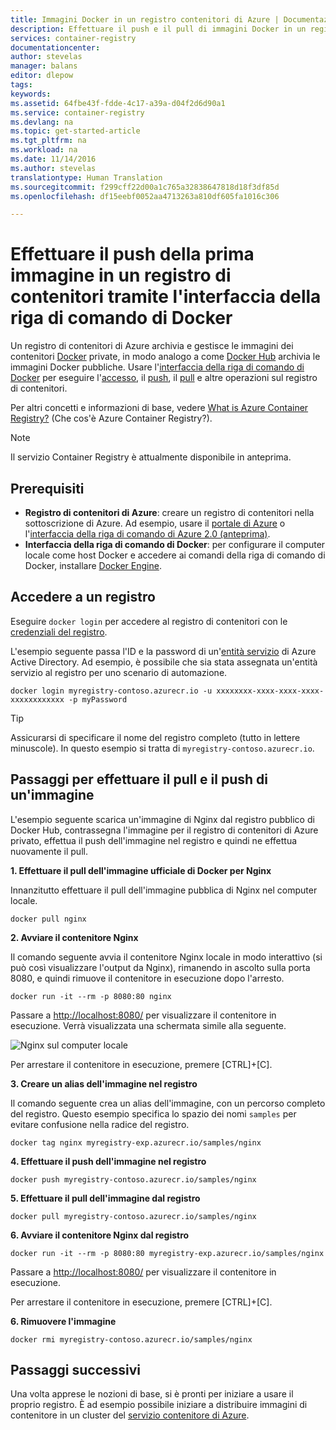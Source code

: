 ```yaml
---
title: Immagini Docker in un registro contenitori di Azure | Documentazione Microsoft
description: Effettuare il push e il pull di immagini Docker in un registro di contenitori di Azure tramite l&quot;interfaccia della riga di comando di Docker
services: container-registry
documentationcenter: 
author: stevelas
manager: balans
editor: dlepow
tags: 
keywords: 
ms.assetid: 64fbe43f-fdde-4c17-a39a-d04f2d6d90a1
ms.service: container-registry
ms.devlang: na
ms.topic: get-started-article
ms.tgt_pltfrm: na
ms.workload: na
ms.date: 11/14/2016
ms.author: stevelas
translationtype: Human Translation
ms.sourcegitcommit: f299cff22d00a1c765a32838647818d18f3df85d
ms.openlocfilehash: df15eebf0052aa4713263a810df605fa1016c306

---
```

# <a name="push-your-first-image-to-a-container-registry-using-the-docker-cli"></a>Effettuare il push della prima immagine in un registro di contenitori tramite l'interfaccia della riga di comando di Docker
Un registro di contenitori di Azure archivia e gestisce le immagini dei contenitori [Docker](http://hub.docker.com) private, in modo analogo a come [Docker Hub](https://hub.docker.com/) archivia le immagini Docker pubbliche. Usare l'[interfaccia della riga di comando di Docker](https://docs.docker.com/engine/reference/commandline/cli/) per eseguire l'[accesso](https://docs.docker.com/engine/reference/commandline/login/), il [push](https://docs.docker.com/engine/reference/commandline/push/), il [pull](https://docs.docker.com/engine/reference/commandline/pull/) e altre operazioni sul registro di contenitori. 

Per altri concetti e informazioni di base, vedere [What is Azure Container Registry?](container-registry-intro.md) (Che cos'è Azure Container Registry?).


> [!NOTE]
> Il servizio Container Registry è attualmente disponibile in anteprima.
> 
> 

## <a name="prerequisites"></a>Prerequisiti
* **Registro di contenitori di Azure**: creare un registro di contenitori nella sottoscrizione di Azure. Ad esempio, usare il [portale di Azure](container-registry-get-started-portal.md) o l'[interfaccia della riga di comando di Azure 2.0 (anteprima)](container-registry-get-started-azure-cli.md).
* **Interfaccia della riga di comando di Docker**: per configurare il computer locale come host Docker e accedere ai comandi della riga di comando di Docker, installare [Docker Engine](https://docs.docker.com/engine/installation/).

## <a name="log-in-to-a-registry"></a>Accedere a un registro
Eseguire `docker login` per accedere al registro di contenitori con le [credenziali del registro](container-registry-authentication.md).

L'esempio seguente passa l'ID e la password di un'[entità servizio](../active-directory/active-directory-application-objects.md) di Azure Active Directory. Ad esempio, è possibile che sia stata assegnata un'entità servizio al registro per uno scenario di automazione. 

```
docker login myregistry-contoso.azurecr.io -u xxxxxxxx-xxxx-xxxx-xxxx-xxxxxxxxxxxx -p myPassword
```

> [!TIP]
> Assicurarsi di specificare il nome del registro completo (tutto in lettere minuscole). In questo esempio si tratta di `myregistry-contoso.azurecr.io`.

## <a name="steps-to-pull-and-push-an-image"></a>Passaggi per effettuare il pull e il push di un'immagine
L'esempio seguente scarica un'immagine di Nginx dal registro pubblico di Docker Hub, contrassegna l'immagine per il registro di contenitori di Azure privato, effettua il push dell'immagine nel registro e quindi ne effettua nuovamente il pull.

**1. Effettuare il pull dell'immagine ufficiale di Docker per Nginx**

Innanzitutto effettuare il pull dell'immagine pubblica di Nginx nel computer locale.

```
docker pull nginx
```
**2. Avviare il contenitore Nginx**

Il comando seguente avvia il contenitore Nginx locale in modo interattivo (si può così visualizzare l'output da Nginx), rimanendo in ascolto sulla porta 8080, e quindi rimuove il contenitore in esecuzione dopo l'arresto.

```
docker run -it --rm -p 8080:80 nginx
```

Passare a [http://localhost:8080/](http://localhost:8080) per visualizzare il contenitore in esecuzione. Verrà visualizzata una schermata simile alla seguente.

![Nginx sul computer locale](./media/container-registry-get-started-docker-cli/nginx.png)

Per arrestare il contenitore in esecuzione, premere [CTRL]+[C].

**3. Creare un alias dell'immagine nel registro**

Il comando seguente crea un alias dell'immagine, con un percorso completo del registro. Questo esempio specifica lo spazio dei nomi `samples` per evitare confusione nella radice del registro.

```
docker tag nginx myregistry-exp.azurecr.io/samples/nginx
```  

**4. Effettuare il push dell'immagine nel registro**

```
docker push myregistry-contoso.azurecr.io/samples/nginx
``` 

**5. Effettuare il pull dell'immagine dal registro**

```
docker pull myregistry-contoso.azurecr.io/samples/nginx
``` 

**6. Avviare il contenitore Nginx dal registro**

```
docker run -it --rm -p 8080:80 myregistry-exp.azurecr.io/samples/nginx
```

Passare a [http://localhost:8080/](http://localhost:8080) per visualizzare il contenitore in esecuzione.

Per arrestare il contenitore in esecuzione, premere [CTRL]+[C].

**6. Rimuovere l'immagine**

```
docker rmi myregistry-contoso.azurecr.io/samples/nginx
```



## <a name="next-steps"></a>Passaggi successivi
Una volta apprese le nozioni di base, si è pronti per iniziare a usare il proprio registro. È ad esempio possibile iniziare a distribuire immagini di contenitore in un cluster del [servizio contenitore di Azure](https://azure.microsoft.com/documentation/services/container-service/).






<!--HONumber=Jan17_HO4-->


